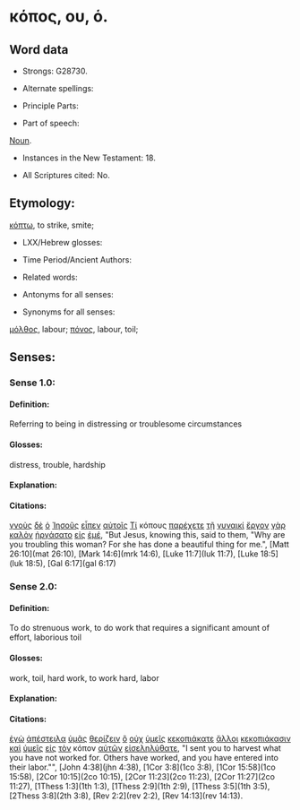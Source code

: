 # κόπος, ου, ὁ.

<!-- Status: S2=Needs2ndReview -->
<!-- Lexica used for edits: BDAG, FFM, LN, BN, A-S -->

## Word data

* Strongs: G28730.


* Alternate spellings:

* Principle Parts: 

* Part of speech: 

[Noun](http://ugg.readthedocs.io/en/latest/noun.html).

* Instances in the New Testament: 18.

* All Scriptures cited: No.

## Etymology: 

[κόπτω](../G28750/01.md), to strike, smite;

* LXX/Hebrew glosses: 

* Time Period/Ancient Authors: 

* Related words: 

* Antonyms for all senses:

* Synonyms for all senses: 

[μόλθος](../G34540/01.md), labour; [πόνος](../G41920/01.md), labour, toil;

## Senses:

### Sense 1.0:

#### Definition: 

Referring to being in distressing or troublesome circumstances 

#### Glosses:

distress, trouble, hardship

#### Explanation:

#### Citations:

[γνοὺς](../G10970/01.md) [δὲ](../G11610/01.md) [ὁ](../G35880/01.md) [Ἰησοῦς](../G24240/01.md) [εἶπεν](../G30040/01.md) [αὐτοῖς](../G08460/01.md) [Τί](../G51010/01.md) κόπους [παρέχετε](../G39300/01.md) [τῇ](../G35880/01.md) [γυναικί](../G11350/01.md) [ἔργον](../G20410/01.md) [γὰρ](../G10630/01.md) [καλὸν](../G25700/01.md) [ἠργάσατο](../G20380/01.md) [εἰς](../G15190/01.md) [ἐμέ](../G14730/01.md), 
"But Jesus, knowing this, said to them, "Why are you troubling this woman? For she has done a beautiful thing for me.", 
[Matt 26:10](mat 26:10),  [Mark 14:6](mrk 14:6),  [Luke 11:7](luk 11:7),  [Luke 18:5](luk 18:5),  [Gal 6:17](gal 6:17)  

### Sense 2.0:

#### Definition: 

To do strenuous work, to do work that requires a significant amount of effort, laborious toil

#### Glosses:

work, toil, hard work, to work hard, labor


#### Explanation:

#### Citations:

[ἐγὼ](../G14730/01.md) [ἀπέστειλα](../G06490/01.md) [ὑμᾶς](../G47710/01.md) [θερίζειν](../G23250/01.md) [ὃ](../G37390/01.md) [οὐχ](../G37560/01.md) [ὑμεῖς](../G47710/01.md) [κεκοπιάκατε](../G28720/01.md) [ἄλλοι](../G02430/01.md) [κεκοπιάκασιν](../G28720/01.md) [καὶ](../G25320/01.md) [ὑμεῖς](../G47710/01.md) [εἰς](../G15190/01.md) [τὸν](../G35880/01.md) κόπον [αὐτῶν](../G08460/01.md) [εἰσεληλύθατε](../G15250/01.md), 
"I sent you to harvest what you have not worked for. Others have worked, and you have entered into their labor."", 
[John 4:38](jhn 4:38),  [1Cor 3:8](1co 3:8),  [1Cor 15:58](1co 15:58),  [2Cor 10:15](2co 10:15), [2Cor 11:23](2co 11:23),  [2Cor 11:27](2co 11:27),  [1Thess 1:3](1th 1:3),  [1Thess 2:9](1th 2:9),  [1Thess 3:5](1th 3:5),  [2Thess 3:8](2th 3:8),  [Rev 2:2](rev 2:2),  [Rev 14:13](rev 14:13). 
